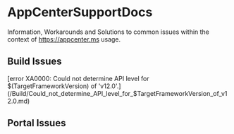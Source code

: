 # AppCenterSupportDocs
Information, Workarounds and Solutions to common issues within the context of https://appcenter.ms usage.

## Build Issues

[error XA0000: Could not determine API level for $(TargetFrameworkVersion) of 'v12.0'.](/Build/Could_not_determine_API_level_for_$TargetFrameworkVersion_of_v12.0.md)

## Portal Issues
